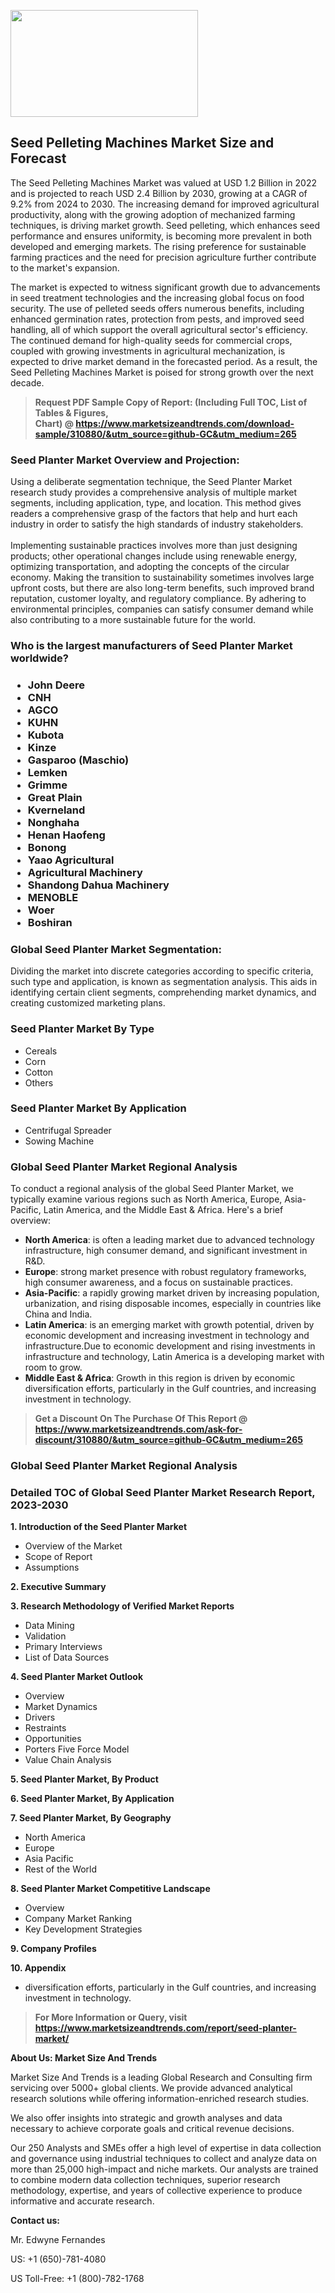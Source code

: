 <p><img class="alignnone size-medium wp-image-20088" src="https://ffe5etoiles.com/wp-content/uploads/2024/12/MST1-300x171.png" alt="" width="300" height="171" /></p><h2>Seed Pelleting Machines Market Size and Forecast</h2><p>The Seed Pelleting Machines Market was valued at USD 1.2 Billion in 2022 and is projected to reach USD 2.4 Billion by 2030, growing at a CAGR of 9.2% from 2024 to 2030. The increasing demand for improved agricultural productivity, along with the growing adoption of mechanized farming techniques, is driving market growth. Seed pelleting, which enhances seed performance and ensures uniformity, is becoming more prevalent in both developed and emerging markets. The rising preference for sustainable farming practices and the need for precision agriculture further contribute to the market's expansion.</p><p>The market is expected to witness significant growth due to advancements in seed treatment technologies and the increasing global focus on food security. The use of pelleted seeds offers numerous benefits, including enhanced germination rates, protection from pests, and improved seed handling, all of which support the overall agricultural sector's efficiency. The continued demand for high-quality seeds for commercial crops, coupled with growing investments in agricultural mechanization, is expected to drive market demand in the forecasted period. As a result, the Seed Pelleting Machines Market is poised for strong growth over the next decade.</p></p><blockquote id="" class=""><strong>Request PDF Sample Copy of Report: (Including Full TOC, List of Tables &amp; Figures, Chart)&nbsp;@&nbsp;<strong><a href="https://www.marketsizeandtrends.com/download-sample/310880/&utm_source=github-GC&utm_medium=265" target="_blank">https://www.marketsizeandtrends.com/download-sample/310880/&utm_source=github-GC&utm_medium=265</a></strong></strong></blockquote><h3 id="" class="">Seed Planter Market&nbsp;Overview and Projection:</h3><p id="" class="">Using a deliberate segmentation technique, the Seed Planter Market research study provides a comprehensive analysis of multiple market segments, including application, type, and location. This method gives readers a comprehensive grasp of the factors that help and hurt each industry in order to satisfy the high standards of industry stakeholders. <br /> <br />Implementing sustainable practices involves more than just designing products; other operational changes include using renewable energy, optimizing transportation, and adopting the concepts of the circular economy. Making the transition to sustainability sometimes involves large upfront costs, but there are also long-term benefits, such improved brand reputation, customer loyalty, and regulatory compliance. By adhering to environmental principles, companies can satisfy consumer demand while also contributing to a more sustainable future for the world.</p><h3 id="" class="">Who is the largest manufacturers of&nbsp;Seed Planter Market worldwide?</h3><h3 class=""><p><ul><li>John Deere </li><li> CNH </li><li> AGCO </li><li> KUHN </li><li> Kubota </li><li> Kinze </li><li> Gasparoo (Maschio) </li><li> Lemken </li><li> Grimme </li><li> Great Plain </li><li> Kverneland </li><li> Nonghaha </li><li> Henan Haofeng </li><li> Bonong </li><li> Yaao Agricultural </li><li> Agricultural Machinery </li><li> Shandong Dahua Machinery </li><li> MENOBLE </li><li> Woer </li><li> Boshiran</li></ul></p></h3><h3 id="" class="">Global&nbsp;Seed Planter Market Segmentation:</h3><p id="" class="">Dividing the market into discrete categories according to specific criteria, such type and application, is known as segmentation analysis. This aids in identifying certain client segments, comprehending market dynamics, and creating customized marketing plans.</p><h3 id="" class="">Seed Planter Market&nbsp;By Type</h3><p><p><ul><li>Cereals</li><li> Corn</li><li> Cotton</li><li> Others</p></li></ul></p></p><h3 id="" class="">Seed Planter Market&nbsp;By Application</h3><p class=""><p><ul><li>Centrifugal Spreader</li><li> Sowing Machine</li></ul></p></p><h3 id="" class="">Global Seed Planter Market Regional Analysis</h3><p id="" class="">To conduct a regional analysis of the global Seed Planter Market, we typically examine various regions such as North America, Europe, Asia-Pacific, Latin America, and the Middle East &amp; Africa. Here's a brief overview:</p><ul><li><strong>North America</strong>: is often a leading market due to advanced technology infrastructure, high consumer demand, and significant investment in R&amp;D.</li><li><strong>Europe</strong>: strong market presence with robust regulatory frameworks, high consumer awareness, and a focus on sustainable practices.</li><li><strong>Asia-Pacific</strong>: a rapidly growing market driven by increasing population, urbanization, and rising disposable incomes, especially in countries like China and India.</li><li><strong>Latin America</strong>: is an emerging market with growth potential, driven by economic development and increasing investment in technology and infrastructure.Due to economic development and rising investments in infrastructure and technology, Latin America is a developing market with room to grow.</li><li><strong>Middle East &amp; Africa</strong>: Growth in this region is driven by economic diversification efforts, particularly in the Gulf countries, and increasing investment in technology.</li></ul><blockquote id="" class=""><strong>Get a Discount On The Purchase Of This Report @ <strong><a href="https://www.marketsizeandtrends.com/ask-for-discount/310880/&utm_source=github-GC&utm_medium=265" target="_blank">https://www.marketsizeandtrends.com/ask-for-discount/310880/&utm_source=github-GC&utm_medium=265</a></strong></strong></blockquote><h3 id="" class="">Global Seed Planter Market Regional Analysis</h3><h3 id="" class="">Detailed TOC of Global Seed Planter Market Research Report, 2023-2030</h3><p id="" class=""><strong>1. Introduction of the Seed Planter Market</strong></p><ul><li>Overview of the Market</li><li>Scope of Report</li><li>Assumptions</li></ul><p id="" class=""><strong>2. Executive Summary</strong></p><p id="" class=""><strong>3. Research Methodology of Verified Market Reports</strong></p><ul><li>Data Mining</li><li>Validation</li><li>Primary Interviews</li><li>List of Data Sources</li></ul><p id="" class=""><strong>4. Seed Planter Market Outlook</strong></p><ul><li>Overview</li><li>Market Dynamics</li><li>Drivers</li><li>Restraints</li><li>Opportunities</li><li>Porters Five Force Model</li><li>Value Chain Analysis</li></ul><p id="" class=""><strong>5. Seed Planter Market, By Product</strong></p><p id="" class=""><strong>6. Seed Planter Market, By Application</strong></p><p id="" class=""><strong>7. Seed Planter Market, By Geography</strong></p><ul><li>North America</li><li>Europe</li><li>Asia Pacific</li><li>Rest of the World</li></ul><p id="" class=""><strong>8. Seed Planter Market Competitive Landscape</strong></p><ul><li>Overview</li><li>Company Market Ranking</li><li>Key Development Strategies</li></ul><p id="" class=""><strong>9. Company Profiles</strong></p><p id="" class=""><strong>10. Appendix</strong></p><ul><li>diversification efforts, particularly in the Gulf countries, and increasing investment in technology.</li></ul><blockquote id="" class=""><strong>For More Information or Query, visit <strong><strong><a href="https://www.marketsizeandtrends.com/report/seed-planter-market/" target="_blank">https://www.marketsizeandtrends.com/report/seed-planter-market/</a></strong></strong></strong></blockquote><p id="" class=""><strong>About Us: Market Size And Trends</strong></p><p id="" class="">Market Size And Trends is a leading Global Research and Consulting firm servicing over 5000+ global clients. We provide advanced analytical research solutions while offering information-enriched research studies.</p><p id="" class="">We also offer insights into strategic and growth analyses and data necessary to achieve corporate goals and critical revenue decisions.</p><p id="" class="">Our 250 Analysts and SMEs offer a high level of expertise in data collection and governance using industrial techniques to collect and analyze data on more than 25,000 high-impact and niche markets. Our analysts are trained to combine modern data collection techniques, superior research methodology, expertise, and years of collective experience to produce informative and accurate research.</p><p id="" class=""><strong>Contact us:</strong></p><p id="" class="">Mr. Edwyne Fernandes</p><p id="" class="">US: +1 (650)-781-4080</p><p id="" class="">US Toll-Free: +1 (800)-782-1768</p>
